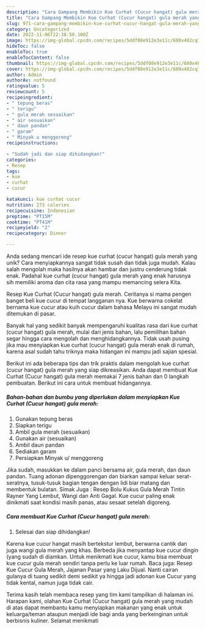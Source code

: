 ```yaml
---
description: "Cara Gampang Membikin Kue Curhat (Cucur hangat) gula merah yang Lezat Sekali"
title: "Cara Gampang Membikin Kue Curhat (Cucur hangat) gula merah yang Lezat Sekali"
slug: 971-cara-gampang-membikin-kue-curhat-cucur-hangat-gula-merah-yang-lezat-sekali
category: Uncategorized
date: 2022-11-06T22:38:50.100Z
image: https://img-global.cpcdn.com/recipes/5ddf08e912e3e11c/680x482cq70/kue-curhat-cucur-hangat-gula-merah-foto-resep-utama.jpg
hideToc: false
enableToc: true
enableTocContent: false
thumbnail: https://img-global.cpcdn.com/recipes/5ddf08e912e3e11c/680x482cq70/kue-curhat-cucur-hangat-gula-merah-foto-resep-utama.jpg
cover: https://img-global.cpcdn.com/recipes/5ddf08e912e3e11c/680x482cq70/kue-curhat-cucur-hangat-gula-merah-foto-resep-utama.jpg
author: Admin
authorAv: notfound
ratingvalue: 5
reviewcount: 5
recipeingredient:
- " tepung beras"
- " terigu"
- " gula merah sesuaikan"
- " air sesuaikan"
- " daun pandan"
- " garam"
- " Minyak u menggoreng"
recipeinstructions:

- "Sudah jadi dan siap dihidangkan!"
categories:
- Resep
tags:
- kue
- curhat
- cucur

katakunci: kue curhat cucur 
nutrition: 273 calories
recipecuisine: Indonesian
preptime: "PT15M"
cooktime: "PT41M"
recipeyield: "2"
recipecategory: Dinner

---
```





Anda sedang mencari ide resep kue curhat (cucur hangat) gula merah yang unik? Cara menyiapkannya sangat tidak susah dan tidak juga mudah. Kalau salah mengolah maka hasilnya akan hambar dan justru cenderung tidak enak. Padahal kue curhat (cucur hangat) gula merah yang enak harusnya sih memiliki aroma dan cita rasa yang mampu memancing selera Kita.





Resep Kue Curhat (Cucur hangat) gula merah. Ceritanya si mama pengen banget beli kue cucur di tempat langganan nya. Kue berwarna cokelat bernama kue cucur atau kuih cucur dalam bahasa Melayu ini sangat mudah ditemukan di pasar.

Banyak hal yang sedikit banyak mempengaruhi kualitas rasa dari kue curhat (cucur hangat) gula merah, mulai dari jenis bahan, lalu pemilihan bahan segar hingga cara mengolah dan menghidangkannya. Tidak usah pusing jika mau menyiapkan kue curhat (cucur hangat) gula merah enak di rumah, karena asal sudah tahu triknya maka hidangan ini mampu jadi sajian spesial.






Berikut ini ada beberapa tips dan trik praktis dalam mengolah kue curhat (cucur hangat) gula merah yang siap dikreasikan. Anda dapat membuat Kue Curhat (Cucur hangat) gula merah memakai 7 jenis bahan dan 0 langkah pembuatan. Berikut ini cara untuk membuat hidangannya.

<!--inarticleads1-->

##### Bahan-bahan dan bumbu yang diperlukan dalam menyiapkan Kue Curhat (Cucur hangat) gula merah:

1. Gunakan  tepung beras
1. Siapkan  terigu
1. Ambil  gula merah (sesuaikan)
1. Gunakan  air (sesuaikan)
1. Ambil  daun pandan
1. Sediakan  garam
1. Persiapkan  Minyak u/ menggoreng


Jika sudah, masukkan ke dalam panci bersama air, gula merah, dan daun pandan. Tuang adonan dipenggorengan dan biarkan sampai keluar serat-seratnya, tusuk-tusuk bagian tengan dengan lidi biar matang dan membentuk bulatan. Simak Juga : Resep Bolu Kukus Gula Merah Tintin Rayner Yang Lembut, Wangi dan Anti Gagal. Kue cucur paling enak dinikmati saat kondisi masih panas, atau sesaat setelah digoreng. 

<!--inarticleads2-->

##### Cara membuat Kue Curhat (Cucur hangat) gula merah:


1. Selesai dan siap dihidangkan!

Karena kue cucur hangat masih bertekstur lembut, berwarna cantik dan juga wangi gula merah yang khas. Berbeda jika menyantap kue cucur dingin (yang sudah di diamkan. Untuk menikmati kue cucur, kamu bisa membuat kue cucur gula merah sendiri tanpa perlu ke luar rumah. Baca juga: Resep Kue Cucur Gula Merah, Jajanan Pasar yang Laku Dijual. Nanti cairan gulanya di tuang sedikit demi sedikit ya hingga jadi adonan kue Cucur yang tidak kental, namun juga tidak cair. 

Terima kasih telah membaca resep yang tim kami tampilkan di halaman ini. Harapan kami, olahan Kue Curhat (Cucur hangat) gula merah yang mudah di atas dapat membantu kamu menyiapkan makanan yang enak untuk keluarga/teman ataupun menjadi ide bagi anda yang berkeinginan untuk berbisnis kuliner. Selamat menikmati
